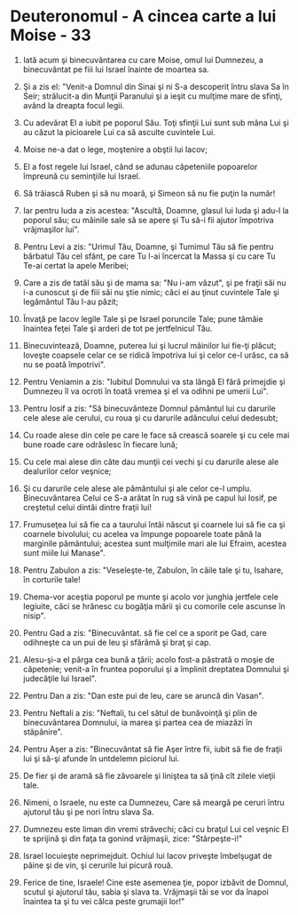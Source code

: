 # Deuteronomul - A cincea carte a lui Moise - 33

1. Iată acum şi binecuvântarea cu care Moise, omul lui Dumnezeu, a binecuvântat pe fiii lui Israel înainte de moartea sa. 

2. Şi a zis el: "Venit-a Domnul din Sinai şi ni S-a descoperit întru slava Sa în Seir; strălucit-a din Munţii Paranului şi a ieşit cu mulţime mare de sfinţi, având la dreapta focul legii. 

3. Cu adevărat El a iubit pe poporul Său. Toţi sfinţii Lui sunt sub mâna Lui şi au căzut la picioarele Lui ca să asculte cuvintele Lui. 

4. Moise ne-a dat o lege, moştenire a obştii lui Iacov; 

5. El a fost regele lui Israel, când se adunau căpeteniile popoarelor împreună cu seminţiile lui Israel. 

6. Să trăiască Ruben şi să nu moară, şi Simeon să nu fie puţin la număr! 

7. Iar pentru Iuda a zis acestea: "Ascultă, Doamne, glasul lui Iuda şi adu-l la poporul său; cu mâinile sale să se apere şi Tu să-i fii ajutor împotriva vrăjmaşilor lui". 

8. Pentru Levi a zis: "Urimul Tău, Doamne, şi Tumimul Tău să fie pentru bărbatul Tău cel sfânt, pe care Tu l-ai încercat la Massa şi cu care Tu Te-ai certat la apele Meribei; 

9. Care a zis de tatăl său şi de mama sa: "Nu i-am văzut", şi pe fraţii săi nu i-a cunoscut şi de fiii săi nu ştie nimic; căci ei au ţinut cuvintele Tale şi legământul Tău l-au păzit; 

10. Învaţă pe Iacov legile Tale şi pe Israel poruncile Tale; pune tămâie înaintea feţei Tale şi arderi de tot pe jertfelnicul Tău. 

11. Binecuvintează, Doamne, puterea lui şi lucrul mâinilor lui fie-ţi plăcut; loveşte coapsele celar ce se ridică împotriva lui şi celor ce-l urăsc, ca să nu se poată împotrivi". 

12. Pentru Veniamin a zis: "Iubitul Domnului va sta lângă El fără primejdie şi Dumnezeu îl va ocroti în toată vremea şi el va odihni pe umerii Lui". 

13. Pentru Iosif a zis: "Să binecuvânteze Domnul pământul lui cu darurile cele alese ale cerului, cu roua şi cu darurile adâncului celui dedesubt; 

14. Cu roade alese din cele pe care le face să crească soarele şi cu cele mai bune roade care odrăslesc în fiecare lună; 

15. Cu cele mai alese din câte dau munţii cei vechi şi cu darurile alese ale dealurilor celor veşnice; 

16. Şi cu darurile cele alese ale pământului şi ale celor ce-l umplu. Binecuvântarea Celui ce S-a arătat în rug să vină pe capul lui Iosif, pe creştetul celui dintâi dintre fraţii lui! 

17. Frumuseţea lui să fie ca a taurului întâi născut şi coarnele lui să fie ca şi coarnele bivolului; cu acelea va împunge popoarele toate până la marginile pământului; acestea sunt mulţimile mari ale lui Efraim, acestea sunt miile lui Manase". 

18. Pentru Zabulon a zis: "Veseleşte-te, Zabulon, în căile tale şi tu, Isahare, în corturile tale! 

19. Chema-vor aceştia poporul pe munte şi acolo vor junghia jertfele cele legiuite, căci se hrănesc cu bogăţia mării şi cu comorile cele ascunse în nisip". 

20. Pentru Gad a zis: "Binecuvântat. să fie cel ce a sporit pe Gad, care odihneşte ca un pui de leu şi sfărâmă şi braţ şi cap. 

21. Alesu-şi-a el pârga cea bună a ţării; acolo fost-a păstrată o moşie de căpetenie; venit-a în fruntea poporului şi a împlinit dreptatea Domnului şi judecăţile lui Israel". 

22. Pentru Dan a zis: "Dan este pui de leu, care se aruncă din Vasan". 

23. Pentru Neftali a zis: "Neftali, tu cel sătul de bunăvoinţă şi plin de binecuvântarea Domnului, ia marea şi partea cea de miazăzi în stăpânire". 

24. Pentru Aşer a zis: "Binecuvântat să fie Aşer între fii, iubit să fie de fraţii lui şi să-şi afunde în untdelemn piciorul lui. 

25. De fier şi de aramă să fie zăvoarele şi liniştea ta să ţină cît zilele vieţii tale. 

26. Nimeni, o Israele, nu este ca Dumnezeu, Care să meargă pe ceruri întru ajutorul tău şi pe nori întru slava Sa. 

27. Dumnezeu este liman din vremi străvechi; căci cu braţul Lui cel veşnic El te sprijină şi din faţa ta gonind vrăjmaşii, zice: "Stârpeşte-i!" 

28. Israel locuieşte neprimejduit. Ochiul lui Iacov priveşte îmbelşugat de pâine şi de vin, şi cerurile lui picură rouă. 

29. Ferice de tine, Israele! Cine este asemenea ţie, popor izbăvit de Domnul, scutul şi ajutorul tău, sabia şi slava ta. Vrăjmaşii tăi se vor da înapoi înaintea ta şi tu vei călca peste grumajii lor!" 

